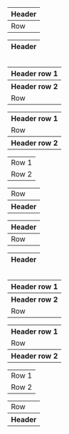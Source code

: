 | Header |
|--------|
| Row    |

| Header |
|--------|

|   |   |
|---|---|

<table>
  <tr>
    <th>Header row 1</th>
  </tr>
  <tr>
    <th>Header row 2</th>
  </tr>
  <tr>
    <td>Row</td>
  </tr>
</table>

<table>
  <tr>
    <th>Header row 1</th>
  </tr>
  <tr>
    <td>Row</td>
  </tr>
  <tr>
    <th>Header row 2</th>
  </tr>
</table>

<table>
  <tr>
    <td>Row 1</td>
  </tr>
  <tr>
    <td>Row 2</td>
  </tr>
</table>

<table>
  <tr>
    <td>Row</td>
  </tr>
  <tr>
    <th>Header</th>
  </tr>
</table>

| Header |
|--------|
| Row    |

| Header |
|--------|

|   |   |
|---|---|

<table>
  <tr>
    <th>Header row 1</th>
  </tr>
  <tr>
    <th>Header row 2</th>
  </tr>
  <tr>
    <td>Row</td>
  </tr>
</table>

<table>
  <tr>
    <th>Header row 1</th>
  </tr>
  <tr>
    <td>Row</td>
  </tr>
  <tr>
    <th>Header row 2</th>
  </tr>
</table>

<table>
  <tr>
    <td>Row 1</td>
  </tr>
  <tr>
    <td>Row 2</td>
  </tr>
</table>

<table>
  <tr>
    <td>Row</td>
  </tr>
  <tr>
    <th>Header</th>
  </tr>
</table>